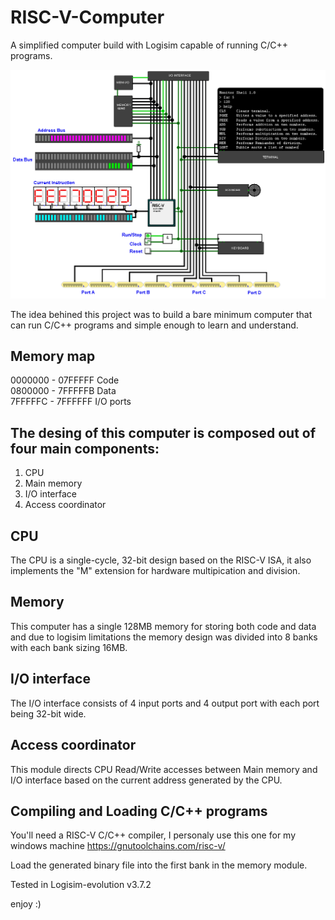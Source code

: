 # RISC-V-Computer
A simplified computer build with Logisim capable of running C/C++ programs.

<img src="demo.png"/>

The idea behined this project was to build a bare minimum computer that can run C/C++ programs and simple enough to learn and understand.

## Memory map
0000000 - 07FFFFF Code <br />
0800000 - 7FFFFFB Data <br />
7FFFFFC - 7FFFFFF I/O ports <br />

## The desing of this computer is composed out of four main components:
1. CPU
2. Main memory
3. I/O interface
4. Access coordinator 

## CPU
The CPU is a single-cycle, 32-bit design based on the RISC-V ISA, it also implements the "M" extension for hardware multipication and division.

## Memory
This computer has a single 128MB memory for storing both code and data and due to logisim limitations the memory design was divided into 8 banks with each bank sizing 16MB.

## I/O interface
The I/O interface consists of 4 input ports and 4 output port with each port being 32-bit wide.

## Access coordinator
This module directs CPU Read/Write accesses between Main memory and I/O interface based on the current address generated by the CPU.

## Compiling and Loading C/C++ programs
You'll need a RISC-V C/C++ compiler, I personaly use this one for my windows machine https://gnutoolchains.com/risc-v/

Load the generated binary file into the first bank in the memory module. 

Tested in Logisim-evolution v3.7.2

enjoy :)

